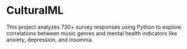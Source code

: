 # CulturalML

This project analyzes 730+ survey responses using Python to explore correlations between music genres and mental health indicators like anxiety, depression, and insomnia.
